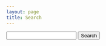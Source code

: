 ```yaml
---
layout: page
title: Search
---
```

<form action="/search.html" method="get">
  <label for="search-box"></label>
  <input type="text" id="search-box" name="query">
  <input type="submit" value="Search">
</form>

<ul id="search-results"></ul>

<script>
  window.store = {
    {% for post in site.posts %}
      "{{ post.url | slugify }}": {
        "title": "{{ post.title | xml_escape }}",
        "author": "{{ post.author | xml_escape }}",
        "category": "{{ post.category | xml_escape }}",
        "content": {{ post.content | strip_html | strip_newlines | jsonify }},
        "url": "{{ post.url | xml_escape }}"
      }
      {% unless forloop.last %},{% endunless %}
    {% endfor %}
  };
</script>
<script src="assets/js/lunr.min.js"></script>
<script src="assets/js/search.js"></script>